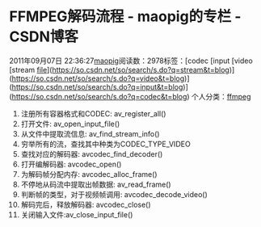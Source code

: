 # FFMPEG解码流程 - maopig的专栏 - CSDN博客
2011年09月07日 22:36:27[maopig](https://me.csdn.net/maopig)阅读数：2978标签：[codec																[input																[video																[stream																[file](https://so.csdn.net/so/search/s.do?q=file&t=blog)](https://so.csdn.net/so/search/s.do?q=stream&t=blog)](https://so.csdn.net/so/search/s.do?q=video&t=blog)](https://so.csdn.net/so/search/s.do?q=input&t=blog)](https://so.csdn.net/so/search/s.do?q=codec&t=blog)
个人分类：[ffmpeg](https://blog.csdn.net/maopig/article/category/847674)
1. 注册所有容器格式和CODEC: av_register_all()
2. 打开文件: av_open_input_file()
3. 从文件中提取流信息: av_find_stream_info()
4. 穷举所有的流，查找其中种类为CODEC_TYPE_VIDEO
5. 查找对应的解码器: avcodec_find_decoder()
6. 打开编解码器: avcodec_open()
7. 为解码帧分配内存: avcodec_alloc_frame()
8. 不停地从码流中提取出帧数据: av_read_frame()
9. 判断帧的类型，对于视频帧调用: avcodec_decode_video()
10. 解码完后，释放解码器: avcodec_close()
11. 关闭输入文件:av_close_input_file()
